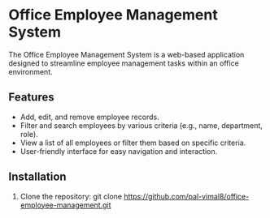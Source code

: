 # Office Employee Management System

The Office Employee Management System is a web-based application designed to streamline employee management tasks within an office environment.

## Features

- Add, edit, and remove employee records.
- Filter and search employees by various criteria (e.g., name, department, role).
- View a list of all employees or filter them based on specific criteria.
- User-friendly interface for easy navigation and interaction.

## Installation

1. Clone the repository:
   git clone https://github.com/pal-vimal8/office-employee-management.git
